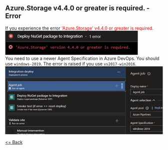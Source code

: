 ## Azure.Storage v4.4.0 or greater is required. - Error
If you experience the error <span style="color:red">'Azure.Storage' v4.4.0 or greater is required.</span>![Azure.Storage error](Images/AzureStorageV440Error/AzureStorageV440Error.jpg)  
You need to use a newer Agent Specification in Azure DevOps. You should use `windows-2019`. The error is raised if you use `vs2017-win2016`.  
![Agent Specification](Images/AzureStorageV440Error/AgentSpecification.jpg)   

[<= Back](../README.md)
